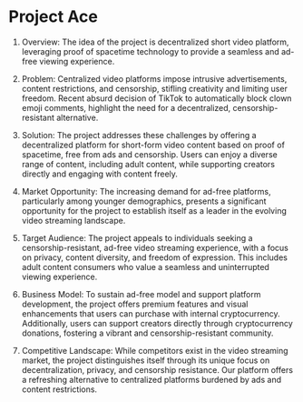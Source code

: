 # Project Ace

1. Overview:
The idea of the project is decentralized short video platform, leveraging proof of spacetime technology to provide a seamless and ad-free viewing experience.

2. Problem:
Centralized video platforms impose intrusive advertisements, content restrictions, and censorship, stifling creativity and limiting user freedom. Recent absurd decision of TikTok to automatically block clown emoji comments, highlight the need for a decentralized, censorship-resistant alternative.

3. Solution:
The project addresses these challenges by offering a decentralized platform for short-form video content based on proof of spacetime, free from ads and censorship. Users can enjoy a diverse range of content, including adult content, while supporting creators directly and engaging with content freely.

4. Market Opportunity:
The increasing demand for ad-free platforms, particularly among younger demographics, presents a significant opportunity for the project to establish itself as a leader in the evolving video streaming landscape.

5. Target Audience:
The project appeals to individuals seeking a censorship-resistant, ad-free video streaming experience, with a focus on privacy, content diversity, and freedom of expression. This includes adult content consumers who value a seamless and uninterrupted viewing experience.

6. Business Model:
To sustain ad-free model and support platform development, the project offers premium features and visual enhancements that users can purchase with internal cryptocurrency. Additionally, users can support creators directly through cryptocurrency donations, fostering a vibrant and censorship-resistant community.

7. Competitive Landscape:
While competitors exist in the video streaming market, the project distinguishes itself through its unique focus on decentralization, privacy, and censorship resistance. Our platform offers a refreshing alternative to centralized platforms burdened by ads and content restrictions.
